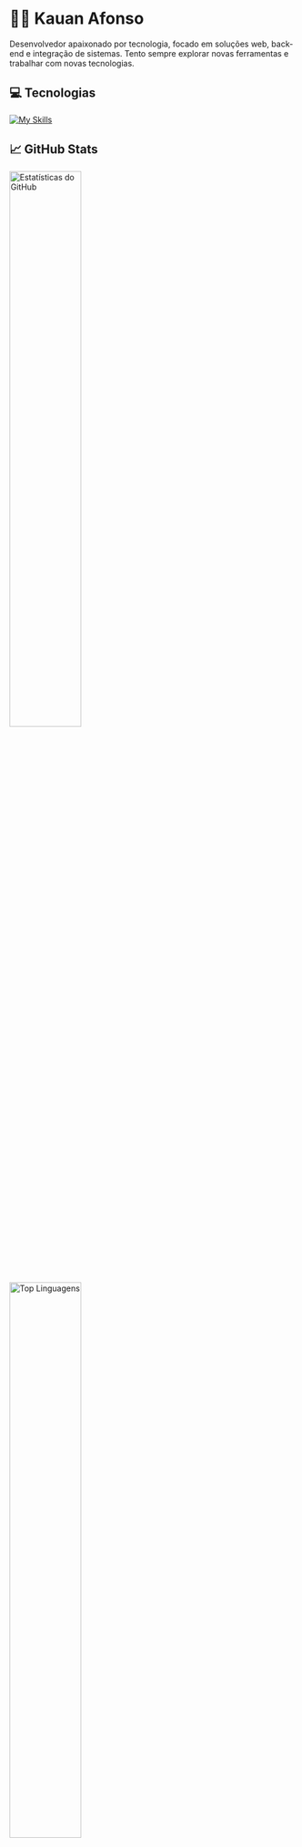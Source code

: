 # 👨‍💻 Kauan Afonso

Desenvolvedor apaixonado por tecnologia, focado em soluções web, back-end e integração de sistemas. Tento sempre explorar novas ferramentas e trabalhar com novas tecnologias. 

## 💻 Tecnologias

[![My Skills](https://skillicons.dev/icons?i=js,html,css,react,nodejs,python,php,java,laravel,django)](https://skillicons.dev)

## 📈 GitHub Stats

  <img src="https://github-readme-stats.vercel.app/api?username=KauanAfonso&show_icons=true&theme=radical" alt="Estatísticas do GitHub" width="50%" />
  <img src="https://github-readme-stats.vercel.app/api/top-langs/?username=KauanAfonso&layout=compact&theme=radical" alt="Top Linguagens" width="50%" />

## 📬 Contato

- **Email**: [kauanafon3@gmail.com](mailto:kauanafon3@gmail.com)
- **LinkedIn**: [Kauan Afonso](https://www.linkedin.com/in/kauan-afonso-0452a5295/)
